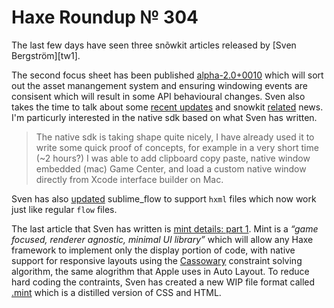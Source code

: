 [_template]: ../templates/roundup.html
[date]: / "2015-01-26 09:19:00"
[modified]: / "2015-01-26 09:19:00"
[published]: / "2015-01-26 09:19:00"
[“”]: a ""
# Haxe Roundup № 304

The last few days have seen three snõwkit articles released by [Sven Bergström][tw1].

The second focus sheet has been published [alpha-2.0+0010][l1] which will sort out
the asset manangement system and ensuring windowing events are consisent which will
result in some API behavioural changes. Sven also takes the time to talk about
some [recent updates][l2] and snowkit [related][l3] news. I'm particurly interested
in the native sdk based on what Sven has written.

>The native sdk is taking shape quite nicely, I have already used it to write some 
quick proof of concepts, for example in a very short time (~2 hours?) I was able to 
add clipboard copy paste, native window embedded (mac) Game Center, and load a custom 
native window directly from Xcode interface builder on Mac.

Sven has also [updated][l4] sublime_flow to support `hxml` files which now work just like
regular `flow` files.

The last article that Sven has written is [mint details: part 1][l5]. Mint is a
_“game focused, renderer agnostic, minimal UI library”_ which will allow any Haxe
framework to implement only the display portion of code, with native support for
responsive layouts using the [Cassowary][l6] constraint solving algorithm, the same
alogrithm that Apple uses in Auto Layout. To reduce hard coding the contraints, Sven 
has created a new WIP file format called [.mint][l7] which is a distilled version
of CSS and HTML.

[tw3]: https://twitter.com/___discovery "@___discovery"

[l7]: http://snowkit.org/2015/01/25/mint-details-part-1/#mintfiles "Mint files"
[l6]: http://en.wikipedia.org/wiki/Cassowary_(software) "Cassowary on Wikipedia"
[l5]: http://snowkit.org/2015/01/25/mint-details-part-1/ "Mint Details Part 1"
[l4]: http://snowkit.org/2015/01/24/sublime_flow-hxml-support/ "Sublime Flow HXML support"
[l3]: http://snowkit.org/2015/01/12/luxe-alpha-2-0/#othernews "snowkit community and native news"
[l2]: http://snowkit.org/2015/01/12/luxe-alpha-2-0/#recentupdates "snowkit recent updates"
[l1]: http://snowkit.org/2015/01/12/luxe-alpha-2-0/ "alpha-2.0+0010 focus sheet"